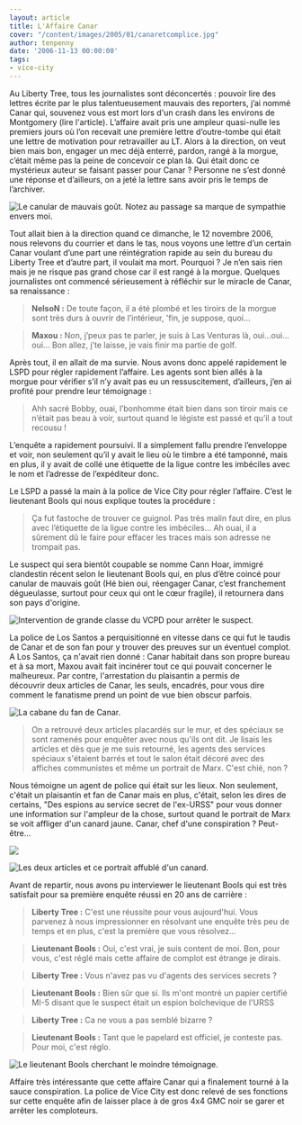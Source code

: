```yaml
---
layout: article
title: L'Affaire Canar
cover: "/content/images/2005/01/canaretcomplice.jpg"
author: tenpenny
date: '2006-11-13 00:00:00'
tags:
- vice-city
---
```


Au Liberty Tree, tous les journalistes sont déconcertés&nbsp;: pouvoir lire des lettres écrite par le plus talentueusement mauvais des reporters, j’ai nommé Canar qui, souvenez vous est mort lors d'un crash dans les environs de Montgomery (lire l'article). L’affaire avait pris&nbsp;une ampleur quasi-nulle les premiers jours où l’on recevait une première lettre d’outre-tombe qui était une lettre de motivation pour retravailler au LT. Alors à la direction, on veut bien mais bon, engager un mec déjà enterré, pardon, rangé à la morgue, c’était même pas la peine de concevoir ce plan là. Qui était donc ce mystérieux auteur se faisant passer pour Canar&nbsp;? Personne ne s’est&nbsp;donné une réponse et d’ailleurs, on a jeté la lettre sans avoir pris le temps de l’archiver.

![Le canular de mauvais goût. Notez au passage sa marque de sympathie envers moi.](  /content/images/2005/01/lettre_canar.jpg)

Tout allait bien à la direction quand ce dimanche, le 12 novembre 2006, nous relevons du courrier et dans le tas, nous voyons une lettre d’un certain Canar voulant d’une part une réintégration rapide au sein du bureau du Liberty Tree et d’autre part, il voulait ma mort. Pourquoi&nbsp;? Je n’en sais rien mais je ne risque&nbsp;pas grand chose&nbsp;car il est rangé à la morgue. Quelques journalistes ont commencé sérieusement à réfléchir sur le miracle de Canar, sa renaissance&nbsp;:

> **NelsoN&nbsp;:** De toute façon, il a été plombé et les tiroirs de la morgue sont très durs à ouvrir de l’intérieur, 'fin, je suppose, quoi…

> **Maxou&nbsp;:** Non, j’peux pas te parler, je suis à Las Venturas là, oui…oui…oui… Bon allez, j’te laisse, je vais finir ma partie de golf.

Après tout, il en allait de ma survie. Nous avons donc appelé rapidement le LSPD pour régler rapidement l’affaire. Les agents sont bien allés à la morgue pour vérifier s’il n’y avait pas eu un ressuscitement, d’ailleurs, j’en ai profité pour prendre leur témoignage&nbsp;:

> Ahh sacré Bobby, ouai, l’bonhomme était bien dans son tiroir mais ce n’était pas beau à voir, surtout quand le légiste est passé et qu’il a tout recousu&nbsp;!

L’enquête a rapidement poursuivi. Il a simplement fallu prendre l’enveloppe et voir, non seulement qu’il y avait le lieu où le timbre a été tamponné, mais en plus, il y avait de collé une étiquette de la ligue contre les imbéciles avec le nom et l’adresse de l’expéditeur donc.

Le LSPD a passé la main à la police de Vice City pour régler l’affaire. C’est le lieutenant Bools qui nous explique toutes la procédure&nbsp;:

> Ça&nbsp;fut fastoche de trouver ce guignol. Pas très malin faut dire, en plus avec l’étiquette de la ligue contre les imbéciles… Ah ouai, il a sûrement dû le faire pour effacer les traces mais son adresse ne trompait pas.

Le suspect qui sera bientôt coupable se nomme Cann Hoar, immigré clandestin récent selon le lieutenant Bools qui, en plus d’être coincé pour canular de mauvais goût (Hé bien oui, réengager Canar, c’est franchement dégueulasse, surtout pour ceux qui ont le cœur fragile), il retournera dans son pays d'origine.

![Intervention de grande classe du VCPD pour arrêter le suspect.](  /content/images/2005/01/interventionswat.jpg)

La police de Los Santos a perquisitionné en vitesse dans ce qui fut le taudis de Canar et de son fan&nbsp;pour y trouver des preuves sur un éventuel complot. A Los Santos, ça n'avait rien donné : Canar habitait dans son propre bureau et à sa mort, Maxou avait fait incinérer tout ce qui pouvait concerner le malheureux. Par contre, l'arrestation du plaisantin a permis de découvrir&nbsp;deux articles de Canar, les seuls, encadrés, pour vous dire comment le fanatisme prend un point de vue bien obscur parfois.

![La cabane du fan de Canar.](  /content/images/2005/01/planque_coco.jpg)

> On a retrouvé&nbsp;deux articles placardés sur le mur, et&nbsp;des spéciaux&nbsp;se sont&nbsp;ramenés pour enquêter avec nous qu'ils ont dit. Je lisais les articles&nbsp;et dès que je me suis retourné, les agents des services spéciaux s'étaient barrés et tout le salon était décoré avec des affiches communistes et même un portrait de Marx. C'est chié, non ?

Nous témoigne un agent de police qui était sur les lieux. Non seulement, c'était un plaisantin et fan de Canar mais en plus, c'était, selon les dires de certains, "Des espions au service secret de l'ex-URSS" pour vous donner une information sur l'ampleur de la chose, surtout quand le portrait de Marx se voit affliger d'un canard jaune. Canar, chef d'une conspiration ? Peut-être...

![](  /content/images/2005/01/articlecanar1.jpg)

![Les deux articles et ce portrait affublé d'un canard.](  /content/images/2005/01/articlecanar2.jpg)

Avant de repartir, nous avons pu interviewer le lieutenant Bools qui est très satisfait pour sa première enquête réussi en 20 ans de carrière :

> **Liberty Tree :** C'est une réussite pour vous aujourd'hui. Vous parvenez à nous impressionner en résolvant une enquête très peu de temps et en plus, c'est la première que vous résolvez...

> **Lieutenant Bools :** Oui, c'est vrai, je suis content de moi. Bon, pour vous, c'est réglé mais cette affaire de complot est étrange je dirais.

> **Liberty Tree :** Vous n'avez pas vu d'agents des services secrets ?

> **Lieutenant Bools :** Bien sûr que si. Ils m'ont montré un papier certifié MI-5 disant que le suspect était un espion bolchevique de l'URSS

> **Liberty Tree :** Ca ne vous a pas semblé bizarre ?

> **Lieutenant Bools :** Tant que le papelard est officiel, je conteste pas. Pour moi, c'est réglo.

![Le lieutenant Bools cherchant le moindre témoignage.](  /content/images/2005/01/bools.jpg)

Affaire très intéressante que cette affaire Canar qui a finalement tourné à la sauce conspiration. La police de Vice City est donc relevé de ses fonctions sur cette enquête afin de laisser place à de gros 4x4 GMC noir se garer et arrêter les comploteurs.

<!--kg-card-end: markdown-->
